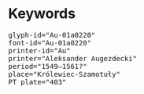 # Keywords
<pre>
glyph-id="Au-01a0220"
font-id="Au-01a0220"
printer-id="Au"
printer="Aleksander Augezdecki"
period="1549–1561?"
place="Królewiec-Szamotuły"
PT plate="403"
</pre>
